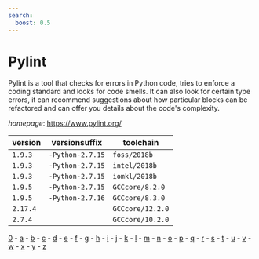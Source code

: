```yaml
---
search:
  boost: 0.5
---
```

# Pylint

Pylint is a tool that checks for errors in Python code, tries to enforce  a coding standard and looks for code smells. It can also look for certain type errors,  it can recommend suggestions about how particular blocks can be refactored and  can offer you details about the code's complexity.

*homepage*: <https://www.pylint.org/>

version | versionsuffix | toolchain
--------|---------------|----------
``1.9.3`` | ``-Python-2.7.15`` | ``foss/2018b``
``1.9.3`` | ``-Python-2.7.15`` | ``intel/2018b``
``1.9.3`` | ``-Python-2.7.15`` | ``iomkl/2018b``
``1.9.5`` | ``-Python-2.7.15`` | ``GCCcore/8.2.0``
``1.9.5`` | ``-Python-2.7.16`` | ``GCCcore/8.3.0``
``2.17.4`` |  | ``GCCcore/12.2.0``
``2.7.4`` |  | ``GCCcore/10.2.0``

[0](../0/index.md) - [a](../a/index.md) - [b](../b/index.md) - [c](../c/index.md) - [d](../d/index.md) - [e](../e/index.md) - [f](../f/index.md) - [g](../g/index.md) - [h](../h/index.md) - [i](../i/index.md) - [j](../j/index.md) - [k](../k/index.md) - [l](../l/index.md) - [m](../m/index.md) - [n](../n/index.md) - [o](../o/index.md) - [p](../p/index.md) - [q](../q/index.md) - [r](../r/index.md) - [s](../s/index.md) - [t](../t/index.md) - [u](../u/index.md) - [v](../v/index.md) - [w](../w/index.md) - [x](../x/index.md) - [y](../y/index.md) - [z](../z/index.md)

